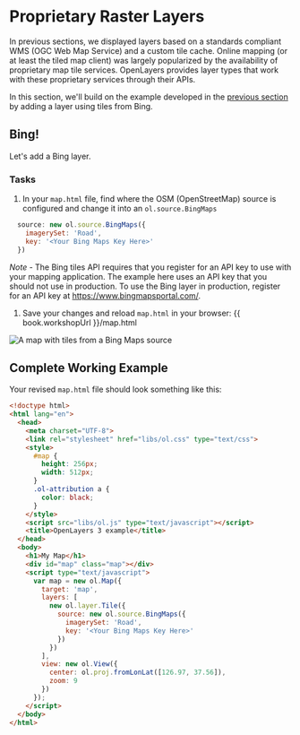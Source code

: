 # Proprietary Raster Layers

In previous sections, we displayed layers based on a standards compliant WMS (OGC Web Map Service) and a custom tile cache. Online mapping (or at least the tiled map client) was largely popularized by the availability of proprietary map tile services. OpenLayers provides layer types that work with these proprietary services through their APIs.

In this section, we'll build on the example developed in the [previous section](cached.md) by adding a layer using tiles from Bing.

## Bing!

Let's add a Bing layer.

### Tasks

1. In your `map.html` file, find where the OSM (OpenStreetMap) source is configured and change it into an `ol.source.BingMaps`

  ```js
    source: new ol.source.BingMaps({
      imagerySet: 'Road',
      key: '<Your Bing Maps Key Here>'
    })
  ```
  *Note* - The Bing tiles API requires that you register for an API key to use with your mapping application.  The example here uses an API key that you should not use in production.  To use the Bing layer in production, register for an API key at https://www.bingmapsportal.com/.

1.  Save your changes and reload `map.html` in your browser: {{ book.workshopUrl }}/map.html

  ![A map with tiles from a Bing Maps source](proprietary1.png)

## Complete Working Example

Your revised `map.html` file should look something like this:

```html
<!doctype html>
<html lang="en">
  <head>
    <meta charset="UTF-8">
    <link rel="stylesheet" href="libs/ol.css" type="text/css">
    <style>
      #map {
        height: 256px;
        width: 512px;
      }
      .ol-attribution a {
        color: black;
      }
    </style>
    <script src="libs/ol.js" type="text/javascript"></script>
    <title>OpenLayers 3 example</title>
  </head>
  <body>
    <h1>My Map</h1>
    <div id="map" class="map"></div>
    <script type="text/javascript">
      var map = new ol.Map({
        target: 'map',
        layers: [
          new ol.layer.Tile({
            source: new ol.source.BingMaps({
              imagerySet: 'Road',
              key: '<Your Bing Maps Key Here>'
            })
          })
        ],
        view: new ol.View({
          center: ol.proj.fromLonLat([126.97, 37.56]),
          zoom: 9
        })
      });
    </script>
  </body>
</html>
```
